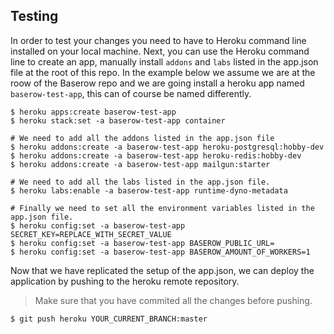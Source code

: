 ## Testing

In order to test your changes you need to have to Heroku command line installed on your
local machine. Next, you can use the Heroku command line to create an app, manually
install `addons` and `labs` listed in the app.json file at the root of this repo. In
the example below we assume we are at the roow of the Baserow repo and we are going
install a heroku app named `baserow-test-app`, this can of course be named differently.

```
$ heroku apps:create baserow-test-app
$ heroku stack:set -a baserow-test-app container

# We need to add all the addons listed in the app.json file
$ heroku addons:create -a baserow-test-app heroku-postgresql:hobby-dev
$ heroku addons:create -a baserow-test-app heroku-redis:hobby-dev
$ heroku addons:create -a baserow-test-app mailgun:starter

# We need to add all the labs listed in the app.json file.
$ heroku labs:enable -a baserow-test-app runtime-dyno-metadata

# Finally we need to set all the environment variables listed in the app.json file.
$ heroku config:set -a baserow-test-app SECRET_KEY=REPLACE_WITH_SECRET_VALUE
$ heroku config:set -a baserow-test-app BASEROW_PUBLIC_URL=
$ heroku config:set -a baserow-test-app BASEROW_AMOUNT_OF_WORKERS=1
```

Now that we have replicated the setup of the app.json, we can deploy the application
by pushing to the heroku remote repository.

> Make sure that you have commited all the changes before pushing.

```
$ git push heroku YOUR_CURRENT_BRANCH:master
```
